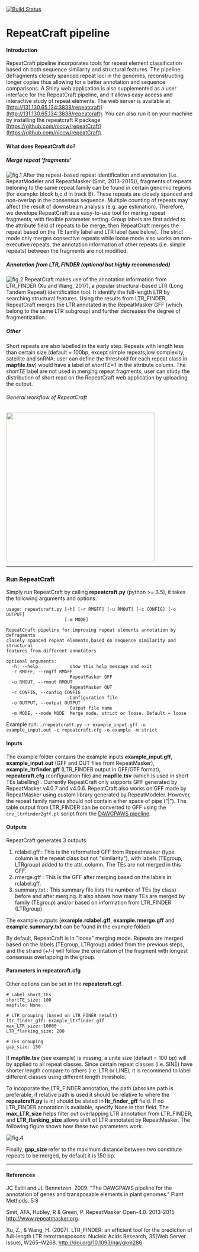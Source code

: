 [![Build Status](https://travis-ci.org/niccw/repeatcraftp.svg?branch=master)](https://travis-ci.org/niccw/repeatcraftp)
# RepeatCraft pipeline

#### Introduction
RepeatCraft pipeline incorporates tools for repeat element classification based on both sequence similarity and structural features. The pipeline defragments closely spanced repeat loci in the genomes, reconstructing longer copies thus allowing for a better annotation and sequence comparisons. A Shiny web application is also supplemented as a user interface for the RepeatCraft pipeline, and it allows easy access and interactive study of repeat elements. The web server is available at [http://131.130.65.134:3838/repeatcraft](http://131.130.65.134:3838/repeatcraft). You can also run it on your machine by installing the repeatcraft R package [https://github.com/niccw/repeatCraft](https://github.com/niccw/repeatCraft).

#### What does RepeatCraft do?
##### Merge repeat 'fragments'
![fig.1](figures/consensus.png)
After the repeat-based repeat identification and annotation (i.e. RepeatModeler and RepeatMasker (Smit, 2013-2015)), fragments of repeats beloning to the same repeat family can be found in certain genomic regions (for example: blcok b,c,d in track B). These repeats are closely spanced and non-overlap in the consensus sequence. Multiple counting of repeats may affect the result of downstream analysis (e.g. age estimation). Therefore, we develope RepeatCraft as a easy-to-use tool for mering repeat fragments, with flexible parameter setting. Group labels are first added to the attribute field of repeats to be merge, then RepeatCraft merges the repeat based on the TE family label and LTR label (see below). The strict mode only merges consective repeats while loose mode also works on non-executive repeats, the annotation information of other repeats (i.e. simple repeats) between the fragments are not modified.

##### Annotation from LTR_FINDER (optional but highly recommended)
![fig.2](figures/ltrfig.png)
RepeatCraft makes use of the annotation information from LTR_FINDER (Xu and Wang, 2017), a popular structural-based LTR (Long Tandem Repeat) identification tool. It identify the full-length LTR by searching structural features. Using the results from LTR_FINDER, RepeatCraft merges the LTR annotated in the RepeatMasker GFF (which belong to the same LTR subgroup) and further decreases the degree of fragmentization. 

##### Other
Short repeats are also labelled in the early step. Repeats with length less than certain size (default = 100bp, except simple repeats,low complexity, satellite and snRNA; user can define the threshold for each repeat class in **mapfile.tsv**) would have a label of *shortTE=T* in the attribute column. The *shortTE* label are not used in merging repeat fragments, user can study the distribution of short read on the RepeatCraft web application by uploading the output.

###### General workflow of RepeatCraft
<img src="figures/RepeatCraft_workflow_resize.png" width="400">

***

### Run RepeatCraft
Simply run RepeatCraft by calling **repeatcraft.py** (python >= 3.5), it takes the following arguments and options:
```
usage: repeatcraft.py [-h] [-r RMGFF] [-u RMOUT] [-c CONFIG] [-o OUTPUT]
                      [-m MODE]

RepeatCraft pipeline for improving repeat elements annotation by defragments
closely spanced repeat elements,based on sequence similarity and structural
features from different annotators

optional arguments:
  -h, --help            show this help message and exit
  -r RMGFF, --rmgff RMGFF
                        RepeatMasker GFF
  -u RMOUT, --rmout RMOUT
                        RepeatMasker OUT
  -c CONFIG, --config CONFIG
                        Configuration file
  -o OUTPUT, --output OUTPUT
                        Output file name
  -m MODE, --mode MODE  Merge mode. strict or loose. Default = loose
```
Example run:
`./repeatcraft.py -r example_input.gff -u example_input.out -c repeatcraft.cfg -o example -m strict`

#### Inputs
The example folder contains the example inputs **example_input.gff**, **example_input.out** (GFF and OUT files from RepeatMasker), **example_ltrfinder.gff** (LTR_FINDER output in GFF/GTF format), **repeatcraft.cfg** (configuration file) and **mapfile.tsv** (which is used in short TEs labelling) . Currently RepeatCraft only supports GFF generated by RepeatMasker v4.0.7 and v4.0.6. RepeatCraft also works on GFF made by RepeatMasker using custom library generated by RepeatModeler. However, the repeat family names should not contain either space of pipe ("|").
The table output from LTR_FINDER can be converted to GFF using the `cnv_ltrfinder2gff.pl` script from the [DAWGPAWS pipeline](https://github.com/jestill/dawgpaws). 


#### Outputs
RepeatCraft generates 3 outputs:
1) rclabel.gff : This is the reformatted GFF from Repeatmasker (type column is the repeat class but not "similarity"), with labels (TEgroup, LTRgroup) added to the attr. column. The TEs are not merged in this GFF.
2) rmerge.gff : This is the GFF after merging based on the labels in rclabel.gff.
3) summary.txt : This summary file lists the number of TEs (by class) before and after merging. It also shows how many TEs are merged by family (TEgroup) and/or based on information from LTR_FINDER (LTRgroup).

The example outputs (**example.rclabel.gff**, **example.rmerge.gff** and **example.summary.txt** can be found in the example folder)

By default, RepeatCraft is in "loose" merging mode. Repeats are merged based on the labels (TEgroup, LTRgroup) added from the previous steps, and the strand (+/-) will follow the orientation of the fragment with longest consensus overlapping in the group.


#### Parameters in repeatcraft.cfg
Other options can be set in the **repeatcraft.cgf**.
```
# Label short TEs
shortTE_size: 100
mapfile: None

# LTR grouping (based on LTR_FINER result)
ltr_finder_gff: example_ltrfinder.gff
max_LTR_size: 10000
LTR_flanking_size: 200

# TEs grouping
gap_size: 150
```

If **mapfile.tsv** (see example) is missing, a unite size (default = 100 bp) will by applied to all repeat classes. Since certain repeat classes (i.e. SINE) have shorter length compare to others (i.e. LTR or LINE), it is recommend to label different classes using different length threshold.

To incoporate the LTR_FINDER annotation, the path (absolute path is preferable, if relative path is used it should be relative to where the **repeatcraft.py** is in) should be stated in **ltr_finder_gff** field. If no LTR_FINDER annotation is available, specify None in that field. The **max_LTR_size** helps filter out overlapping LTR annotation from LTR_FINDER, and  **LTR_flanking_size** allows shift of LTR annotated by RepeatMasker. The following figure shows how these two parameters work.

![fig.4](figures/fuseltr_param.png )

Finally, **gap_size** refer to the maximum distance between two constitute repeats to be merged, by default it is 150 bp.
***
#### References
JC Estill and JL Bennetzen. 2009. "The DAWGPAWS pipeline for the annotation of genes and transposable elements in plant genomes." Plant Methods. 5:8

Smit, AFA, Hubley, R & Green, P. RepeatMasker Open-4.0. 2013-2015 <http://www.repeatmasker.org>.

Xu, Z., & Wang, H. (2007). LTR_FINDER: an efficient tool for the prediction of full-length LTR retrotransposons. Nucleic Acids Research, 35(Web Server issue), W265–W268. http://doi.org/10.1093/nar/gkm286

